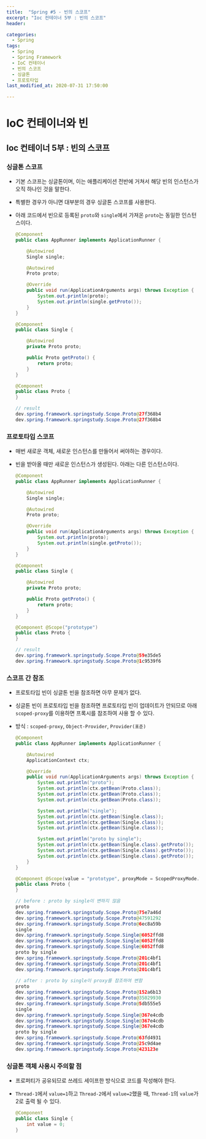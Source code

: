 ```yaml
---
title:  "Spring #5 - 빈의 스코프"
excerpt: "Ioc 컨테이너 5부 : 빈의 스코프"
header:

categories:
  - Spring
tags:
  - Spring
  - Spring Framework
  - IoC 컨테이너
  - 빈의 스코프
  - 싱글톤
  - 프로토타입
last_modified_at: 2020-07-31 17:50:00

---
```


# IoC 컨테이너와 빈

## Ioc 컨테이너 5부 : 빈의 스코프

### 싱글톤 스코프

- 기본 스코프는 싱글톤이며, 이는 애플리케이션 전반에 거쳐서 해당 빈의 인스턴스가 오직 하나인 것을 말한다.

- 특별한 경우가 아니면 대부분의 경우 싱글톤 스코프를 사용한다.

- 아래 코드에서 빈으로 등록된 `proto`와  `single`에서 가져온 `proto`는 동일한 인스턴스이다.

  ```java
  @Component
  public class AppRunner implements ApplicationRunner {
  
      @Autowired
      Single single;
  
      @Autowired
      Proto proto;
  
      @Override
      public void run(ApplicationArguments args) throws Exception {
          System.out.println(proto);
          System.out.println(single.getProto());
      }
  }
  
  @Component
  public class Single {
  
      @Autowired
      private Proto proto;
  
      public Proto getProto() {
          return proto;
      }
  }
  
  @Component
  public class Proto {
  }
  ```

  ```java
  // result
  dev.spring.framework.springstudy.Scope.Proto@27f368b4
  dev.spring.framework.springstudy.Scope.Proto@27f368b4
  ```



### 프로토타입 스코프

- 매번 새로운 객체, 새로운 인스턴스를 만들어서 써야하는 경우이다.

- 빈을 받아올 때만 새로운 인스턴스가 생성된다. 아래는 다른 인스턴스이다.

  ```java
  @Component
  public class AppRunner implements ApplicationRunner {
  
      @Autowired
      Single single;
  
      @Autowired
      Proto proto;
  
      @Override
      public void run(ApplicationArguments args) throws Exception {
          System.out.println(proto);
          System.out.println(single.getProto());
      }
  }
  
  @Component
  public class Single {
  
      @Autowired
      private Proto proto;
  
      public Proto getProto() {
          return proto;
      }
  }
  
  @Component @Scope("prototype")
  public class Proto {
  }
  ```

  ```java
  // result
  dev.spring.framework.springstudy.Scope.Proto@59e35de5
  dev.spring.framework.springstudy.Scope.Proto@1c9539f6
  ```



### 스코프 간 참조

- 프로토타입 빈이 싱글톤 빈을 참조하면 아무 문제가 없다.

- 싱글톤 빈이 프로토타입 빈을 참조하면 프로토타입 빈이 업데이트가 안되므로 아래 `scoped-proxy`를 이용하면 프록시를 참조하여 사용 할 수 있다.

- 방식 : `scoped-proxy`, `Object-Provider`, `Provider(표준)`

  ```java
  @Component
  public class AppRunner implements ApplicationRunner {
  
      @Autowired
      ApplicationContext ctx;
  
      @Override
      public void run(ApplicationArguments args) throws Exception {
          System.out.println("proto");
          System.out.println(ctx.getBean(Proto.class));
          System.out.println(ctx.getBean(Proto.class));
          System.out.println(ctx.getBean(Proto.class));
  
          System.out.println("single");
          System.out.println(ctx.getBean(Single.class));
          System.out.println(ctx.getBean(Single.class));
          System.out.println(ctx.getBean(Single.class));
  
          System.out.println("proto by single");
          System.out.println(ctx.getBean(Single.class).getProto());
          System.out.println(ctx.getBean(Single.class).getProto());
          System.out.println(ctx.getBean(Single.class).getProto());
      }
  }
  
  @Component @Scope(value = "prototype", proxyMode = ScopedProxyMode.TARGET_CLASS)
  public class Proto {
  }
  ```

  ```java
  // before : proto by single이 변하지 않음
  proto
  dev.spring.framework.springstudy.Scope.Proto@75e7a46d
  dev.spring.framework.springstudy.Scope.Proto@47591292
  dev.spring.framework.springstudy.Scope.Proto@6ec8a59b
  single
  dev.spring.framework.springstudy.Scope.Single@6052ffd8
  dev.spring.framework.springstudy.Scope.Single@6052ffd8
  dev.spring.framework.springstudy.Scope.Single@6052ffd8
  proto by single
  dev.spring.framework.springstudy.Scope.Proto@201c4bf1
  dev.spring.framework.springstudy.Scope.Proto@201c4bf1
  dev.spring.framework.springstudy.Scope.Proto@201c4bf1
    
  // after : proto by single이 proxy를 참조하여 변함
  proto
  dev.spring.framework.springstudy.Scope.Proto@152a6b13
  dev.spring.framework.springstudy.Scope.Proto@35029930
  dev.spring.framework.springstudy.Scope.Proto@5db555e5
  single
  dev.spring.framework.springstudy.Scope.Single@367e4cdb
  dev.spring.framework.springstudy.Scope.Single@367e4cdb
  dev.spring.framework.springstudy.Scope.Single@367e4cdb
  proto by single
  dev.spring.framework.springstudy.Scope.Proto@63fd4931
  dev.spring.framework.springstudy.Scope.Proto@25c9d4ae
  dev.spring.framework.springstudy.Scope.Proto@423123e
  ```

  

### 싱글톤 객체 사용시 주의할 점

- 프로퍼티가 공유되므로 쓰레드 세이프한 방식으로 코드를 작성해야 한다.

- `Thread-1`에서 `value=1`하고 `Thread-2`에서 `value=2`했을 때, `Thread-1`의 `value`가 2로 출력 될 수 있다.

  ```java
  @Component
  public class Single {
      int value = 0;
  }
  ```

